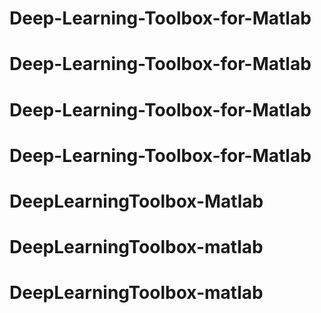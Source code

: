 # Deep-Learning-Toolbox-for-Matlab
# Deep-Learning-Toolbox-for-Matlab
# Deep-Learning-Toolbox-for-Matlab
# Deep-Learning-Toolbox-for-Matlab
# DeepLearningToolbox-Matlab
# DeepLearningToolbox-matlab
# DeepLearningToolbox-matlab
